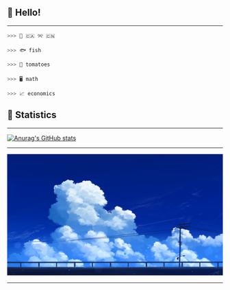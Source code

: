 ## 🌺 Hello!
---
```python
>>> 💮 🇨🇦 ୨୧ 🇨🇳

>>> 🐟 fish

>>> 🍅 tomatoes

>>> 🖥️ math

>>> 📈 economics
```
## 🌹 Statistics
---
[![Anurag's GitHub stats](https://github-readme-stats.vercel.app/api?username=serenntea&show_icons=true&theme=holi&rank_icon=github&hide_title=true&line_height=30&locale=cn&card_width=1100px)](https://github.com/anuraghazra/github-readme-stats)

---
![banner](https://raw.githubusercontent.com/serenntea/serenntea/refs/heads/main/banner.jpg)  

---
